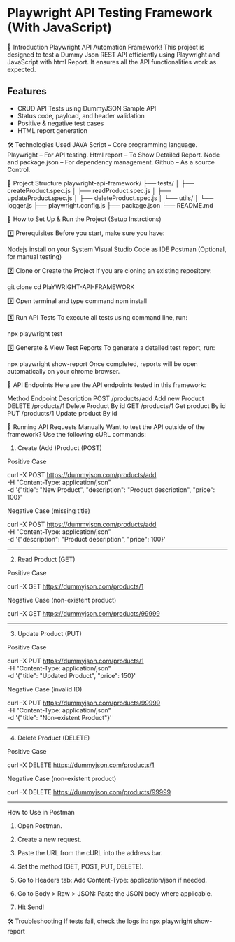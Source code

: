 
# Playwright API Testing Framework (With JavaScript)

🚀 Introduction
Playwright API Automation Framework! This project is designed to test a Dummy  Json REST API efficiently using Playwright and JavaScript with html Report. It ensures all the API functionalities work as expected.

## Features

- CRUD API Tests using DummyJSON  Sample API
- Status code, payload, and header validation
- Positive & negative test cases
- HTML report generation

🛠️ Technologies Used
JAVA Script – Core programming language.
Playwright – For API testing.
Html report – To Show Detailed Report.
Node and package.json – For dependency management.
Github – As a source Control.

📂 Project Structure
playwright-api-framework/
├── tests/
│   ├── createProduct.spec.js
│   ├── readProduct.spec.js
│   ├── updateProduct.spec.js
│   ├── deleteProduct.spec.js
│   └── utils/
│       └── logger.js
├── playwright.config.js
├── package.json
└── README.md


🔧 How to Set Up & Run the Project (Setup Instrctions)

1️⃣ Prerequisites
Before you start, make sure you have:

Nodejs install on your System
Visual Studio Code as IDE
Postman (Optional, for manual testing)

2️⃣ Clone or Create the Project
If you are cloning an existing repository:

git clone <repository-url>
cd PlaYWRIGHT-API-FRAMEWORK

3️⃣ Open terminal and type command npm install

4️⃣ Run API Tests
To execute all tests using command line, run:

npx playwright test  

5️⃣ Generate & View Test Reports
To generate a detailed test report, run:

npx playwright show-report
Once completed, reports will be open automatically on your chrome browser.


🔗 API Endpoints
Here are the API endpoints tested in this framework:

Method	Endpoint	       Description
POST	   /products/add	 Add new Product
DELETE	/products/1	    Delete Product By id
GET	   /products/1	    Get product By id
PUT	   /products/1	    Update product By id

📝 Running API Requests Manually
Want to test the API outside of the framework? Use the following cURL commands:

1. Create (Add )Product (POST)

Positive Case

curl -X POST https://dummyjson.com/products/add \
  -H "Content-Type: application/json" \
  -d '{"title": "New Product", "description": "Product description", "price": 100}'

Negative Case (missing title)

curl -X POST https://dummyjson.com/products/add \
  -H "Content-Type: application/json" \
  -d '{"description": "Product description", "price": 100}'


---

2. Read Product (GET)

Positive Case

curl -X GET https://dummyjson.com/products/1

Negative Case (non-existent product)

curl -X GET https://dummyjson.com/products/99999


---

3. Update Product (PUT)

Positive Case

curl -X PUT https://dummyjson.com/products/1 \
  -H "Content-Type: application/json" \
  -d '{"title": "Updated Product", "price": 150}'

Negative Case (invalid ID)

curl -X PUT https://dummyjson.com/products/99999 \
  -H "Content-Type: application/json" \
  -d '{"title": "Non-existent Product"}'


---

4. Delete Product (DELETE)

Positive Case

curl -X DELETE https://dummyjson.com/products/1

Negative Case (non-existent product)

curl -X DELETE https://dummyjson.com/products/99999


---

How to Use in Postman

1. Open Postman.


2. Create a new request.


3. Paste the URL from the cURL into the address bar.


4. Set the method (GET, POST, PUT, DELETE).


5. Go to Headers tab: Add Content-Type: application/json if needed.


6. Go to Body > Raw > JSON: Paste the JSON body where applicable.


7. Hit Send!


🛠️ Troubleshooting
If tests fail, check the logs in:
npx playwright show-report